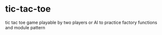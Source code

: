 # tic-tac-toe

tic tac toe game playable by two players or AI
to practice factory functions and module pattern